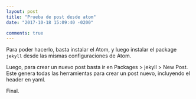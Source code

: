 ```yaml
---
layout: post
title: "Prueba de post desde atom"
date: "2017-10-18 15:09:40 -0200"

comments: true
---
```


Para poder hacerlo, basta instalar el Atom, y luego instalar el package `jekyll`
desde las mismas configuraciones de Atom.

Luego, para crear un nuevo post basta ir en Packages > jekyll > New Post.
Este genera todas las herramientas para crear un post nuevo, incluyendo el header en yaml.

Final.
